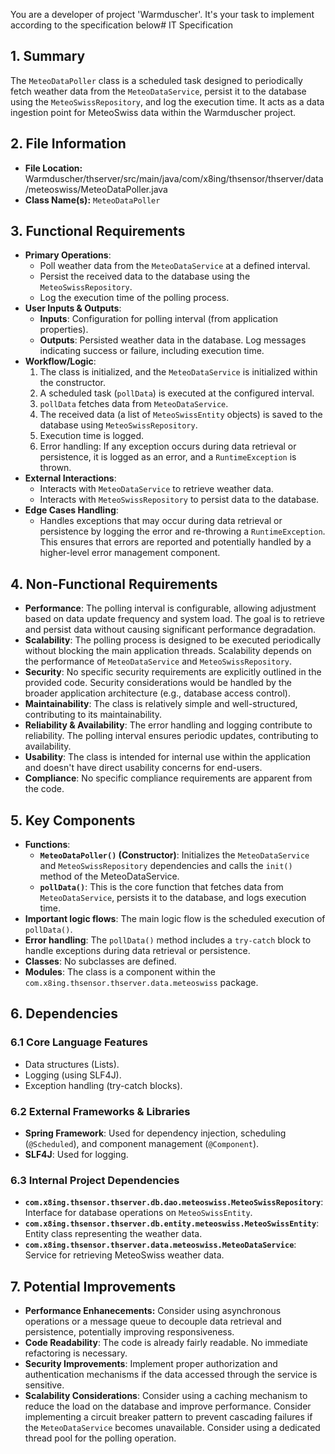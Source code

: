 You are a developer of project 'Warmduscher'. It's your task to implement according to the specification below# IT Specification

## 1. Summary
The `MeteoDataPoller` class is a scheduled task designed to periodically fetch weather data from the `MeteoDataService`, persist it to the database using the `MeteoSwissRepository`, and log the execution time. It acts as a data ingestion point for MeteoSwiss data within the Warmduscher project.

## 2. File Information
- **File Location:** Warmduscher/thserver/src/main/java/com/x8ing/thsensor/thserver/data/meteoswiss/MeteoDataPoller.java
- **Class Name(s):** `MeteoDataPoller`

## 3. Functional Requirements
- **Primary Operations**:
    - Poll weather data from the `MeteoDataService` at a defined interval.
    - Persist the received data to the database using the `MeteoSwissRepository`.
    - Log the execution time of the polling process.
- **User Inputs & Outputs**:
    - **Inputs**: Configuration for polling interval (from application properties).
    - **Outputs**: Persisted weather data in the database. Log messages indicating success or failure, including execution time.
- **Workflow/Logic**:
    1. The class is initialized, and the `MeteoDataService` is initialized within the constructor.
    2. A scheduled task (`pollData`) is executed at the configured interval.
    3. `pollData` fetches data from `MeteoDataService`.
    4. The received data (a list of `MeteoSwissEntity` objects) is saved to the database using `MeteoSwissRepository`.
    5. Execution time is logged.
    6. Error handling: If any exception occurs during data retrieval or persistence, it is logged as an error, and a `RuntimeException` is thrown.
- **External Interactions**:
    - Interacts with `MeteoDataService` to retrieve weather data.
    - Interacts with `MeteoSwissRepository` to persist data to the database.
- **Edge Cases Handling**:
    - Handles exceptions that may occur during data retrieval or persistence by logging the error and re-throwing a `RuntimeException`. This ensures that errors are reported and potentially handled by a higher-level error management component.

## 4. Non-Functional Requirements
- **Performance**: The polling interval is configurable, allowing adjustment based on data update frequency and system load.  The goal is to retrieve and persist data without causing significant performance degradation.
- **Scalability**: The polling process is designed to be executed periodically without blocking the main application threads. Scalability depends on the performance of `MeteoDataService` and `MeteoSwissRepository`.
- **Security**: No specific security requirements are explicitly outlined in the provided code.  Security considerations would be handled by the broader application architecture (e.g., database access control).
- **Maintainability**: The class is relatively simple and well-structured, contributing to its maintainability.
- **Reliability & Availability**:  The error handling and logging contribute to reliability. The polling interval ensures periodic updates, contributing to availability.
- **Usability**:  The class is intended for internal use within the application and doesn't have direct usability concerns for end-users.
- **Compliance**: No specific compliance requirements are apparent from the code.

## 5. Key Components
- **Functions**:
    - **`MeteoDataPoller()` (Constructor)**: Initializes the `MeteoDataService` and `MeteoSwissRepository` dependencies and calls the `init()` method of the MeteoDataService.
    - **`pollData()`**: This is the core function that fetches data from `MeteoDataService`, persists it to the database, and logs execution time.
- **Important logic flows**: The main logic flow is the scheduled execution of `pollData()`.
- **Error handling**: The `pollData()` method includes a `try-catch` block to handle exceptions during data retrieval or persistence.
- **Classes**: No subclasses are defined.
- **Modules**: The class is a component within the `com.x8ing.thsensor.thserver.data.meteoswiss` package.

## 6. Dependencies

### 6.1 Core Language Features
- Data structures (Lists).
- Logging (using SLF4J).
- Exception handling (try-catch blocks).

### 6.2 External Frameworks & Libraries
- **Spring Framework**: Used for dependency injection, scheduling (`@Scheduled`), and component management (`@Component`).
- **SLF4J**: Used for logging.

### 6.3 Internal Project Dependencies
- **`com.x8ing.thsensor.thserver.db.dao.meteoswiss.MeteoSwissRepository`**:  Interface for database operations on `MeteoSwissEntity`.
- **`com.x8ing.thsensor.thserver.db.entity.meteoswiss.MeteoSwissEntity`**:  Entity class representing the weather data.
- **`com.x8ing.thsensor.thserver.data.meteoswiss.MeteoDataService`**: Service for retrieving MeteoSwiss weather data.

## 7. Potential Improvements
- **Performance Enhanecements:** Consider using asynchronous operations or a message queue to decouple data retrieval and persistence, potentially improving responsiveness.
- **Code Readability**: The code is already fairly readable.  No immediate refactoring is necessary.
- **Security Improvements**: Implement proper authorization and authentication mechanisms if the data accessed through the service is sensitive.
- **Scalability Considerations**: Consider using a caching mechanism to reduce the load on the database and improve performance. Consider implementing a circuit breaker pattern to prevent cascading failures if the `MeteoDataService` becomes unavailable. Consider using a dedicated thread pool for the polling operation.